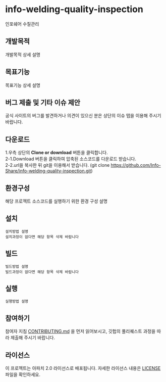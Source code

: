 # info-welding-quality-inspection
인포쉐어 수질관리

## 개발목적
개발목적 상세 설명

## 목표기능
목표기능 상세 설명

## 버그 제출 및 기타 이슈 제안
공식 사이트의 버그를 발견하거나 의견이 있으신 분은 상단의 이슈 탭을 이용해 주시기 바랍니다.

## 다운로드
1.우측 상단의 <b>Clone or download</b> 버튼을 클릭합니다.<br/>
2-1.Download 버튼을 클릭하여 압축된 소스코드를 다운로드 받습니다.<br/>
2-2.url을 복사한 뒤 git을 이용해서 받습니다. (git clone https://github.com/Info-Share/info-welding-quality-inspection.git)<br/>

## 환경구성
해당 프로젝트 소스코드를 실행하기 위한 환경 구성 설명

## 설치
```
설치방법 설명
설치과정이 없다면 해당 항목 삭제 바랍니다
```

## 빌드
```
빌드방법 설명
빌드과정이 없다면 해당 항목 삭제 바랍니다
```

## 실행
```
실행방법 설명
```


## 참여하기
참여자 지침 [CONTRIBUTING.md](https://gist.github.com/PurpleBooth/b24679402957c63ec426) 을 먼저 읽어보시고, 깃헙의 풀리퀘스트 과정을 따라 제출해 주시기 바랍니다.


## 라이선스
이 프로젝트는 아파치 2.0 라이선스로 배포됩니다. 자세한 라이선스 내용은 [LICENSE](LICENSE) 파일을 확인하세요.

